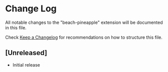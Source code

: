 # Change Log

All notable changes to the "beach-pineapple" extension will be documented in this file.

Check [Keep a Changelog](http://keepachangelog.com/) for recommendations on how to structure this file.

## [Unreleased]

- Initial release
